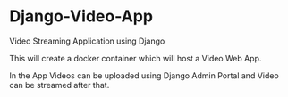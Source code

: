# Django-Video-App
Video Streaming Application using Django

This will create a docker container which will host a Video Web App.

In the App Videos can be uploaded using Django Admin Portal and Video can be streamed after that.
